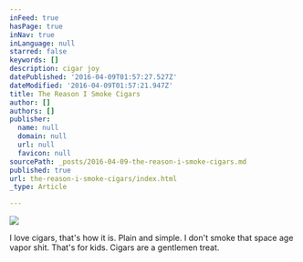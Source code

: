 ```yaml
---
inFeed: true
hasPage: true
inNav: true
inLanguage: null
starred: false
keywords: []
description: cigar joy
datePublished: '2016-04-09T01:57:27.527Z'
dateModified: '2016-04-09T01:57:21.947Z'
title: The Reason I Smoke Cigars
author: []
authors: []
publisher:
  name: null
  domain: null
  url: null
  favicon: null
sourcePath: _posts/2016-04-09-the-reason-i-smoke-cigars.md
published: true
url: the-reason-i-smoke-cigars/index.html
_type: Article

---
```

![](https://the-grid-user-content.s3-us-west-2.amazonaws.com/fd2a83b9-082c-423f-b703-b09c702666b9.jpg)

I love cigars, that's how it is.  Plain and simple.  I don't smoke that space age vapor shit.  That's for kids.  Cigars are a gentlemen treat.
